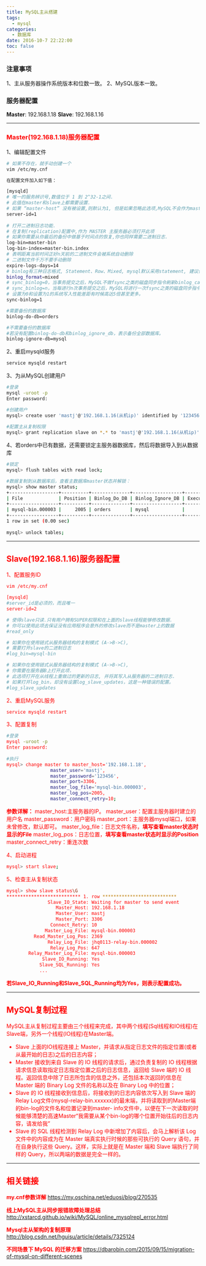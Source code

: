 ```yaml
---
title: MySQL主从搭建
tags:
  - mysql
categories:
  - 数据库
date: 2016-10-7 22:22:00
toc: false
---
```


### 注意事项
1、主从服务器操作系统版本和位数一致。
2、MySQL版本一致。

### 服务器配置
**Master**: 192.168.1.18
**Slave**: 192.168.1.16

---

### <font style="color:red">Master(192.168.1.18)服务器配置</font>
1、编辑配置文件

```bash
# 如果不存在，就手动创建一个
vim /etc/my.cnf

在配置文件加入如下值：

[mysqld]  
# 唯一的服务辨识号,数值位于 1 到 2^32-1之间.
# 此值在master和slave上都需要设置.
# 如果 “master-host” 没有被设置,则默认为1, 但是如果忽略此选项,MySQL不会作为master生效.
server-id=1
  
# 打开二进制日志功能.
# 在复制(replication)配置中,作为 MASTER 主服务器必须打开此项
# 如果你需要从你最后的备份中做基于时间点的恢复,你也同样需要二进制日志.   
log-bin=master-bin
log-bin-index=master-bin.index
# 表明距离当前时间正好n天前的二进制文件会被系统自动删除
# 二进制文件千万不要手动删除
expire-logs-days=14
# binlog有三种日志格式, Statement、Row、Mixed, mysql默认采用statement, 建议使用mixed
binlog_format=mixed
# sync_binlog=0，当事务提交之后，MySQL不做fsync之类的磁盘同步指令刷新binlog_cache中的信息到磁盘，而让Filesystem自行决定什么时候来做同步，或者cache满了之后才同步到磁盘。
# sync_binlog=n，当每进行n次事务提交之后，MySQL将进行一次fsync之类的磁盘同步指令来将binlog_cache中的数据强制写入磁盘
# 设置为0和设置为1的系统写入性能差距有时候高达5倍甚至更多。
sync-binlog=1

#需要备份的数据库  
binlog-do-db=orders

#不需要备份的数据库
#若没有配置binlog-do-db和binlog_ignore_db，表示备份全部数据库。
binlog-ignore-db=mysql

```

<!-- more -->

2、重启mysqld服务
```bash
service mysqld restart
```
 
3、为从MySQL创建用户
```bash
#登录
mysql -uroot -p
Enter password: 

#创建用户
mysql> create user 'mastj'@'192.168.1.16(从机ip)' identified by '123456';
        
#配置主从复制权限
mysql> grant replication slave on *.* to 'mastj'@'192.168.1.16(从机ip)' identified by '123456';
```

4、若orders中已有数据，还需要锁定主服务器数据库，然后将数据导入到从数据库
```bash
#锁定
mysql> flush tables with read lock;

#数据复制到从数据库后，查看主数据库master状态并解锁：
mysql> show master status;  
+------------------+----------+--------------+------------------+-------------------+  
| File             | Position | Binlog_Do_DB | Binlog_Ignore_DB | Executed_Gtid_Set |  
+------------------+----------+--------------+------------------+-------------------+  
| mysql-bin.000003 |     2005 | orders       | mysql            |                   |  
+------------------+----------+--------------+------------------+-------------------+  
1 row in set (0.00 sec)  
  
mysql> unlock tables; 
```

---

## <font style="color:red">Slave(192.168.1.16)服务器配置<font>
1、配置服务ID
```bash
vim /etc/my.cnf 

[mysqld]
#server_id是必须的，而且唯一
server-id=2

# 使得slave只读.只有用户拥有SUPER权限和在上面的slave线程能够修改数据.
# 你可以使用此项去保证没有应用程序会意外的修改slave而不是master上的数据
#read_only

# 如果你在使用链式从服务器结构的复制模式 (A->B->C),
# 需要打开slave的二进制日志
#log_bin=mysql-bin

# 如果你在使用链式从服务器结构的复制模式 (A->B->C),
# 你需要在服务器B上打开此项.
# 此选项打开在从线程上重做过的更新的日志, 并将其写入从服务器的二进制日志.
# 如果打开log_bin，却没有设置log_slave_updates，这是一种错误的配置。
#log_slave_updates

```

2、重启MySQL服务
```bash
service mysqld restart
```

3、配置复制
```bash
#登录
mysql -uroot -p
Enter password: 
       
#执行
mysql> change master to master_host='192.168.1.18',
                master_user='mastj',
                master_password='123456',
                master_port=3306,
                master_log_file='mysql-bin.000003',
                master_log_pos=2005,
                master_connect_retry=10;
```

**参数详解：**
master_host:主服务器的IP。
master_user：配置主服务器时建立的用户名
master_password：用户密码
master_port：主服务器mysql端口，如果未曾修改，默认即可。
master_log_file：日志文件名称，**填写查看master状态时显示的File**
master_log_pos：日志位置，**填写查看master状态时显示的Position**
master_connect_retry：重连次数

4、启动进程
```bash
mysql> start slave;
```

5、检查主从复制状态
```bash
mysql> show slave status\G  
*************************** 1. row ***************************  
               Slave_IO_State: Waiting for master to send event  
                  Master_Host: 192.168.1.18  
                  Master_User: mastj  
                  Master_Port: 3306  
                Connect_Retry: 10  
              Master_Log_File: mysql-bin.000003  
          Read_Master_Log_Pos: 2369  
               Relay_Log_File: jhq0113-relay-bin.000002  
                Relay_Log_Pos: 647  
        Relay_Master_Log_File: mysql-bin.000003  
             Slave_IO_Running: Yes  
            Slave_SQL_Running: Yes  
            ...
```

**若Slave_IO_Running和Slave_SQL_Running均为Yes，则表示配置成功。**

---

## MySQL复制过程
MySQL主从复制过程主要由三个线程来完成，其中两个线程(Sql线程和IO线程)在Slave端，另外一个线程(IO线程)在Master端。
- Slave 上面的IO线程连接上 Master，并请求从指定日志文件的指定位置(或者从最开始的日志)之后的日志内容；
- Master 接收到来自 Slave 的 IO 线程的请求后，通过负责复制的 IO 线程根据请求信息读取指定日志指定位置之后的日志信息，返回给 Slave 端的 IO 线程。返回信息中除了日志所包含的信息之外，还包括本次返回的信息在 Master 端的 Binary Log 文件的名称以及在 Binary Log 中的位置；
- Slave 的 IO 线程接收到信息后，将接收到的日志内容依次写入到 Slave 端的Relay Log文件(mysql-relay-bin.xxxxxx)的最末端，并将读取到的Master端的bin-log的文件名和位置记录到master- info文件中，以便在下一次读取的时候能够清楚的高速Master“我需要从某个bin-log的哪个位置开始往后的日志内容，请发给我”
- Slave 的 SQL 线程检测到 Relay Log 中新增加了内容后，会马上解析该 Log 文件中的内容成为在 Master 端真实执行时候的那些可执行的 Query 语句，并在自身执行这些 Query。这样，实际上就是在 Master 端和 Slave 端执行了同样的 Query，所以两端的数据是完全一样的。

---

## 相关链接

**my.cnf参数详解**
https://my.oschina.net/eduosi/blog/270535

**<font style="color:red">线上MySQL主从同步报错故障处理总结</font>**
http://xstarcd.github.io/wiki/MySQL/online_mysqlrepl_error.html

**Mysql主从架构的复制原理**
http://blog.csdn.net/hguisu/article/details/7325124

**不同场景下 MySQL 的迁移方案**
https://dbarobin.com/2015/09/15/migration-of-mysql-on-different-scenes

<br/>
